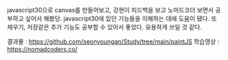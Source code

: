 javascript30으로 canvas를 만들어보고, 강현이 피드백을 보고 노마드코더 보면서 공부하고 싶어서 해봤당. 
javascript30에 있던 기능들을 이해하는 데에 도움이 됐다.
또 채우기, 저장같은 추가 기능도 공부할 수 있어서 좋았다. 유용하게 쓰일 것 같다.   

결과물 : https://github.com/seonyoungan/Study/tree/main/paintJS
학습영상 : https://nomadcoders.co/
